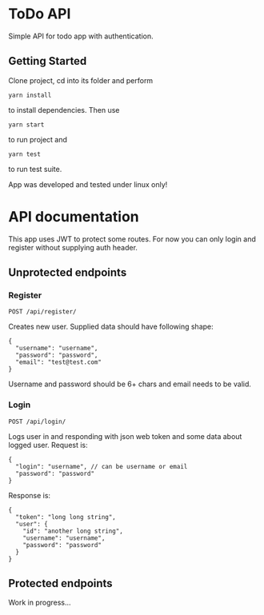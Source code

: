 # ToDo API

Simple API for todo app with authentication.

## Getting Started

Clone project, cd into its folder and perform
```
yarn install
```
to install dependencies. Then use
```
yarn start
```
to run project and
```
yarn test
```
to run test suite.

App was developed and tested under linux only!

# API documentation

This app uses JWT to protect some routes. For now you can only login and register without supplying auth header.

## Unprotected endpoints

### Register
```
POST /api/register/
```
Creates new user. Supplied data should have following shape:
```
{
  "username": "username",
  "password": "password",
  "email": "test@test.com"
}
```
Username and password should be 6+ chars and email needs to be valid.

### Login
```
POST /api/login/
```
Logs user in and responding with json web token and some data about logged user. Request is:
```
{
  "login": "username", // can be username or email
  "password": "password"
}
```
Response is:
```
{
  "token": "long long string",
  "user": {
    "id": "another long string",
    "username": "username",
    "password": "password"
  }
}
```

## Protected endpoints

Work in progress...
